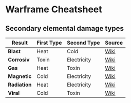 # Warframe Cheatsheet

## Secondary elemental damage types
Result   | First Type   | Second Type  | Source |
---------|--------------|--------------|---------------|
**Blast**       | Heat          | Cold       | [Wiki](https://warframe.fandom.com/wiki/Damage/Blast_Damage) |
**Corrosiv**   | Toxin          |  Electricity         | [Wiki](https://warframe.fandom.com/wiki/Damage/Corrosive_Damage) |
**Gas**       | Heat          | Toxin       | [Wiki](https://warframe.fandom.com/wiki/Damage/Gas_Damage) |
**Magnetic**     | Cold          |  Electricity       | [Wiki](https://warframe.fandom.com/wiki/Damage/Magnetic_Damage) |
**Radiation** | Heat          |  Electricity       | [Wiki](https://warframe.fandom.com/wiki/Damage/Radiation_Damage) |
**Viral**  | Cold          |  Toxin       | [Wiki](https://warframe.fandom.com/wiki/Damage/Radiation_Damage) |
